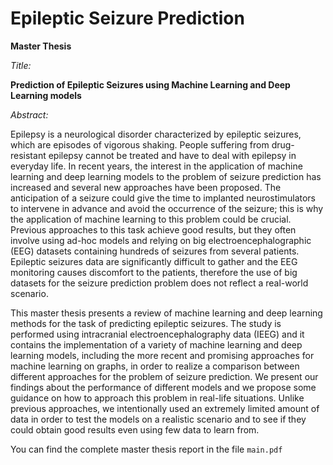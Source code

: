 # Epileptic Seizure Prediction
**Master Thesis**

*Title:*

**Prediction of Epileptic Seizures using Machine Learning and Deep Learning models**

*Abstract:*

Epilepsy is a neurological disorder characterized by epileptic seizures, which are episodes of vigorous shaking. People suffering from drug-resistant epilepsy cannot be treated and have to deal with epilepsy in everyday life. In recent years, the interest in the application of machine learning and deep learning models to the problem of seizure prediction has increased and several new approaches have been proposed. The anticipation of a seizure could give the time to implanted neurostimulators to intervene in advance and avoid the occurrence of the seizure; this is why the application of machine learning to this problem could be crucial. Previous approaches to this task achieve good results, but they often involve using ad-hoc models and relying on big electroencephalographic (EEG) datasets containing hundreds of seizures from several patients. Epileptic seizures data are significantly difficult to gather and the EEG monitoring causes discomfort to the patients, therefore the use of big datasets for the seizure prediction problem does not reflect a real-world scenario.

This master thesis presents a review of machine learning and deep learning methods for the task of predicting epileptic seizures. The study is performed using intracranial electroencephalography data (IEEG) and it contains the implementation of a variety of machine learning and deep learning models, including the more recent and promising approaches for machine learning on graphs, in order to realize a comparison between different approaches for the problem of seizure prediction. We present our findings about the performance of different models and we propose some guidance on how to approach this problem in real-life situations. Unlike previous approaches, we intentionally used an extremely limited amount of data in order to test the models on a realistic scenario and to see if they could obtain good results even using few data to learn from.

You can find the complete master thesis report in the file `main.pdf`
